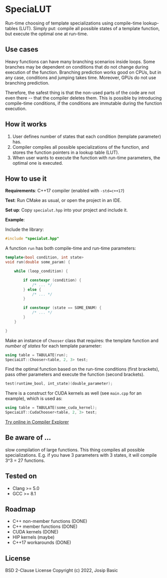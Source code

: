 # SpeciaLUT
Run-time choosing of template specializations using compile-time lookup-tables (LUT). Simply put: compile all possible states of a template function, but execute the optimal one at run-time.

## Use cases

Heavy functions can have many branching scenarios inside loops. Some branches may be dependent on conditions that do not change during execution of the function. Branching prediction works good on CPUs, but in any case, conditions and jumping takes time. Moreover, GPUs do not use branching prediction. 

Therefore, the safest thing is that the non-used parts of the code are not even there -- that the compiler deletes them. This is possible by introducing compile-time conditions, if the conditions are immutable during the function execution.

## How it works

1. User defines number of states that each condition (template parameter) has.
2. Compiler compiles all possible specializations of the function, and stores the function pointers in a lookup table (LUT).
3. When user wants to execute the function with run-time parameters, the optimal one is executed.

## How to use it

**Requirements**: C++17 compiler (enabled with `-std=c++17`)

**Test**: Run CMake as usual, or open the project in an IDE.

**Set up**: Copy `specialut.hpp` into your project and include it.

**Example**:

Include the library:

```cpp
#include "specialut.hpp"
```

A function `run` has both compile-time and run-time parameters:

```cpp
template<bool condition, int state>
void run(double some_param) {

    while (loop_condition) {

        if constexpr (condition) {
            /* ... */
        } else {
            /* ... */
        }

        if constexpr (state == SOME_ENUM) {
            /* ... */
        }
    }

}
```

Make an instance of `Chooser` class that requires: the template function and *number of states* for each template parameter:

```cpp
using table = TABULATE(run);
SpeciaLUT::Chooser<table, 2, 3> test;
```

Find the optimal function based on the run-time conditions (first brackets), pass other parameters and execute the function (second brackets).

```cpp
test(runtime_bool, int_state)(double_parameter);
```

There is a construct for CUDA kernels as well (see `main.cpp` for an example), which is used as:

```cpp
using table = TABULATE(some_cuda_kernel);
SpeciaLUT::CudaChooser<table, 2, 3> test;
```

[Try online in Compiler Explorer](https://godbolt.org/z/hMq4KzYET)


## Be aware of ...

slow compilation of large functions. This thing compiles all possible specializations. E.g. if you have 3 parameters with 3 states, it will compile 3^3 = 27 functions.

## Tested on

- Clang >= 5.0
- GCC >= 8.1

## Roadmap

- C++ non-member functions (DONE)
- C++ member functions (DONE)
- CUDA kernels (DONE)
- HIP kernels (maybe)
- C++17 workarounds (DONE)

## License

BSD 2-Clause License
Copyright (c) 2022, Josip Basic
